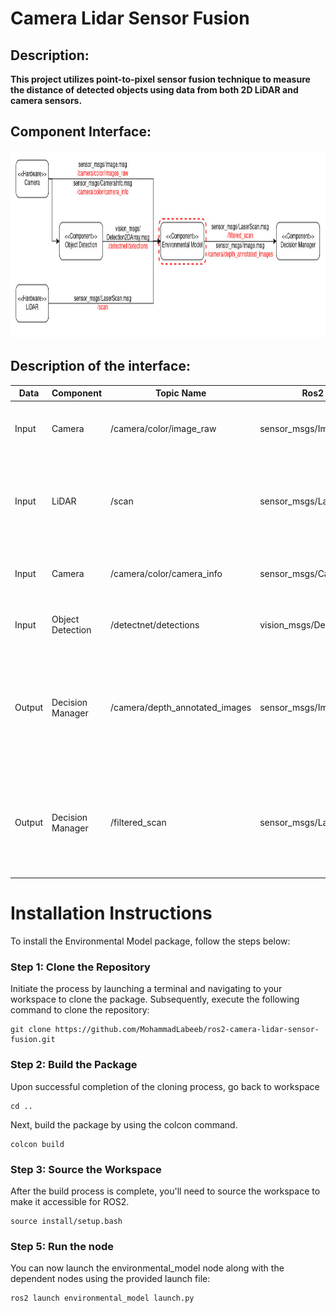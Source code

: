 # Camera Lidar Sensor Fusion

## Description:
**This project utilizes point-to-pixel sensor fusion technique to measure the distance of detected objects using data from both 2D LiDAR and camera sensors.**

## Component Interface:
<p align="center">
  <img src="images/env_model.jpg" alt="Block Diagram" title="Block" width="800" height="300">
</p>

## Description of the interface:

| Data | Component | Topic Name | Ros2 Message  | Description | 
| --------- | ---------- | ---------- | ----------- | ------ |
| Input | Camera | /camera/color/image_raw | sensor_msgs/Image.msg | Subscribes to the raw images from the camera. |
| Input | LiDAR | /scan | sensor_msgs/LaserScan.msg | Subscribes to LiDAR scan data to measure the distance of detected objects. |
| Input | Camera | /camera/color/camera_info | sensor_msgs/CameraInfo.msg | Subscribes to the camera intrinsic parameters. |
| Input | Object Detection | /detectnet/detections | vision_msgs/Detection2dArray.msg | Subscribes to the object detections. |
| Output| Decision Manager | /camera/depth_annotated_images | sensor_msgs/Image.msg | Publishes annotated images with bounding boxes, class labels, and distances for detected objects. |
| Output| Decision Manager | /filtered_scan | sensor_msgs/LaserScan.msg | Publishes filtered LiDAR scan data focusing on the objects within the camera's field of view. |

# Installation Instructions

To install the Environmental Model package, follow the steps below:

### Step 1: Clone the Repository

Initiate the process by launching a terminal and navigating to your workspace to clone the package. Subsequently, execute the following command to clone the repository:

```shell
git clone https://github.com/MohammadLabeeb/ros2-camera-lidar-sensor-fusion.git
```

### Step 2: Build the Package
Upon successful completion of the cloning process, go back to workspace
```shell
cd ..
```
Next, build the package by using the colcon command.
```shell
colcon build 
```

### Step 3: Source the Workspace
After the build process is complete, you'll need to source the workspace to make it accessible for ROS2.
```shell
source install/setup.bash
```
### Step 5: Run the node
You can now launch the environmental_model node along with the dependent nodes using the provided launch file:

```shell
ros2 launch environmental_model launch.py
```
